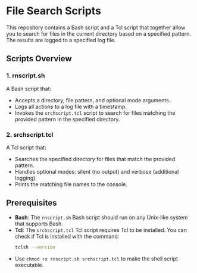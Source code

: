 # File Search Scripts

This repository contains a Bash script and a Tcl script that together allow you to search for files in the current directory based on a specified pattern. The results are logged to a specified log file.

## Scripts Overview

### 1. rnscript.sh

A Bash script that:
- Accepts a directory, file pattern, and optional mode arguments.
- Logs all actions to a log file with a timestamp.
- Invokes the `srchscript.tcl` script to search for files matching the provided pattern in the specified directory.


### 2. srchscript.tcl

A Tcl script that:
- Searches the specified directory for files that match the provided pattern.
- Handles optional modes: silent (no output) and verbose (additional logging).
- Prints the matching file names to the console.

## Prerequisites

- **Bash**: The `rnscript.sh` Bash script should run on any Unix-like system that supports Bash.
- **Tcl**: The `srchscript.tcl` Tcl script requires Tcl to be installed. You can check if Tcl is installed with the command:
  ```bash
  tclsh --version
- Use `chmod +x rnscript.sh srchscript.tcl` to make the shell script executable.

